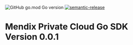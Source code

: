 ![GitHub go.mod Go version](https://img.shields.io/github/go-mod/go-version/Yogendra0Sharma/mendix-privatecloud-go-sdk?filename=go.mod)
[![semantic-release](https://img.shields.io/badge/%20%20%F0%9F%93%A6%F0%9F%9A%80-semantic--release-e10079.svg)](https://github.com/semantic-release/semantic-release)


# Mendix Private Cloud Go SDK Version 0.0.1